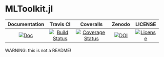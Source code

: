 # MLToolkit.jl

| Documentation | Travis CI | Coveralls | Zenodo | LICENSE |
| :-: | :-: | :-: | :-: | :-: |
| [![Doc](https://img.shields.io/badge/doc-dev-blue.svg)](https://xukai92.github.io/MLToolkit.jl/dev/) | [![Build Status](https://travis-ci.org/xukai92/MLToolkit.jl.svg?branch=master)](https://travis-ci.org/xukai92/MLToolkit.jl) | [![Coverage Status](https://coveralls.io/repos/github/xukai92/MLToolkit.jl/badge.svg?branch=master)](https://coveralls.io/github/xukai92/MLToolkit.jl?branch=master) | [![DOI](https://zenodo.org/badge/163635161.svg)](https://zenodo.org/badge/latestdoi/163635161) | [![License](https://img.shields.io/badge/license-MIT-blue.svg)](https://github.com/xukai92/MLToolkit.jl/blob/master/LICENSE) |

WARNING: this is not a README!
